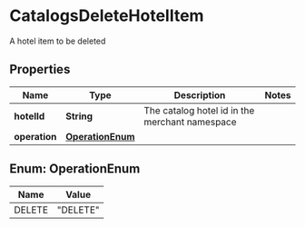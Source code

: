 

# CatalogsDeleteHotelItem

A hotel item to be deleted

## Properties

| Name | Type | Description | Notes |
|------------ | ------------- | ------------- | -------------|
|**hotelId** | **String** | The catalog hotel id in the merchant namespace |  |
|**operation** | [**OperationEnum**](#OperationEnum) |  |  |



## Enum: OperationEnum

| Name | Value |
|---- | -----|
| DELETE | &quot;DELETE&quot; |



